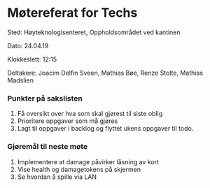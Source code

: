 # Møtereferat for Techs

Sted:   Høyteknologisenteret, Oppholdsområdet ved kantinen

Dato:   24.04.19

Klokkeslett:    12:15   

Deltakere: Joacim Delfin Sveen, Mathias Bøe, Renze Stolte, Mathias Madslien

### Punkter på sakslisten
1.  Få oversikt over hva som skal gjørest til siste oblig
2.  Prioritere oppgaver som må gjøres
3.  Lagt til oppgaver i backlog og flyttet ukens oppgaver til todo.

### Gjøremål til neste møte
1.  Implementere at damage påvirker låsning av kort
2.  Vise health og damagetokens på skjermen
3.  Se hvordan å spille via LAN
  
